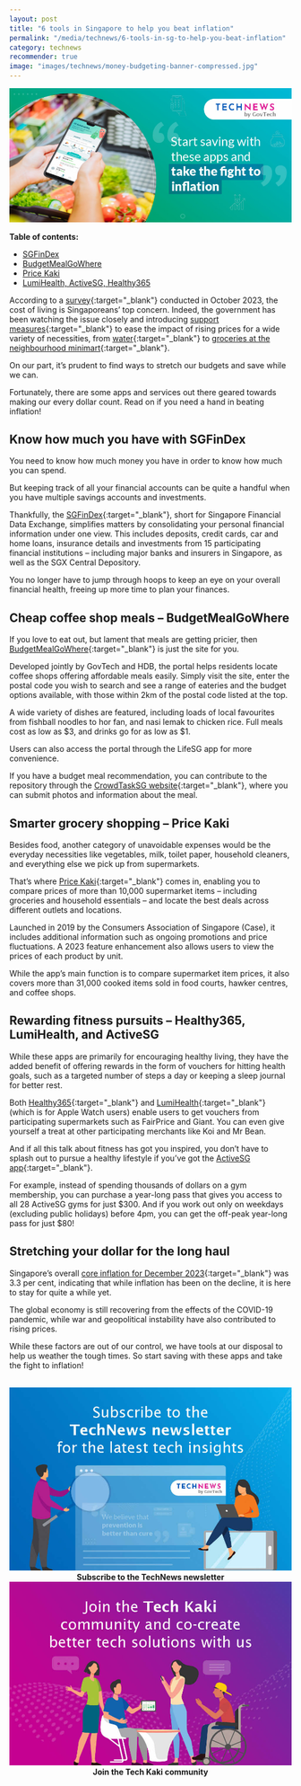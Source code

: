 ```yaml
---
layout: post
title: "6 tools in Singapore to help you beat inflation"
permalink: "/media/technews/6-tools-in-sg-to-help-you-beat-inflation"
category: technews
recommender: true
image: "images/technews/money-budgeting-banner-compressed.jpg"
---
```


![Start saving money and fight inflation with these government-developed apps.](/images/technews/money-budgeting-banner-compressed.jpg)

**Table of contents:**
- [SGFinDex](/media/technews/6-tools-in-sg-to-help-you-beat-inflation#know-how-much-you-have-with-sgfindex)
- [BudgetMealGoWhere](/media/technews/6-tools-in-sg-to-help-you-beat-inflation#cheap-coffee-shop-meals-–-budgetmealgowhere)
- [Price Kaki](/media/technews/6-tools-in-sg-to-help-you-beat-inflation#smarter-grocery-shopping-–-price-kaki)
- [LumiHealth, ActiveSG, Healthy365](/media/technews/6-tools-in-sg-to-help-you-beat-inflation#rewarding-fitness-pursuits-–-healthy365-lumihealth-and-activesg)

According to a [survey](https://www.scmp.com/news/asia/southeast-asia/article/3238332/singapores-soaring-cost-living-salaries-top-residents-concerns-survey){:target="_blank"} conducted in October 2023, the cost of living is Singaporeans’ top concern. Indeed, the government has been watching the issue closely and introducing [support measures](https://www.channelnewsasia.com/singapore/cash-payouts-cdc-vouchers-singaporeans-cost-living-water-prices-3804691){:target="_blank"} to ease the impact of rising prices for a wide variety of necessities, from [water](https://www.channelnewsasia.com/singapore/water-prices-singapore-increase-two-phases-vouchers-3796726){:target="_blank"} to [groceries at the neighbourhood minimart](https://www.channelnewsasia.com/singapore/minimart-cost-living-supermarket-shoplifters-challenges-3926956){:target="_blank"}.

On our part, it’s prudent to find ways to stretch our budgets and save while we can.   

Fortunately, there are some apps and services out there geared towards making our every dollar count. Read on if you need a hand in beating inflation!

## Know how much you have with SGFinDex

You need to know how much money you have in order to know how much you can spend.

But keeping track of all your financial accounts can be quite a handful when you have multiple savings accounts and investments. 

Thankfully, the [SGFinDex](https://www.mas.gov.sg/development/fintech/sgfindex){:target="_blank"}, short for Singapore Financial Data Exchange, simplifies matters by consolidating your personal financial information under one view. This includes deposits, credit cards, car and home loans, insurance details and investments from 15 participating financial institutions – including major banks and insurers in Singapore, as well as the SGX Central Depository. 

You no longer have to jump through hoops to keep an eye on your overall financial health, freeing up more time to plan your finances.

## Cheap coffee shop meals – BudgetMealGoWhere

If you love to eat out, but lament that meals are getting pricier, then [BudgetMealGoWhere](https://www.tech.gov.sg/media/media-releases/2023-05-19-new-portal-to-help-residents-find-budget-meals-in-the-heartlands){:target="_blank"} is just the site for you.

Developed jointly by GovTech and HDB, the portal helps residents locate coffee shops offering affordable meals easily. Simply visit the site, enter the postal code you wish to search and see a range of eateries and the budget options available, with those within 2km of the postal code listed at the top. 

A wide variety of dishes are featured, including loads of local favourites from fishball noodles to hor fan, and nasi lemak to chicken rice. Full meals cost as low as $3, and drinks go for as low as $1. 

Users can also access the portal through the LifeSG app for more convenience. 

If you have a budget meal recommendation, you can contribute to the repository through the [CrowdTaskSG website](https://www.crowdtask.gov.sg/quest/budget-meal){:target="_blank"}, where you can submit photos and information about the meal. 

## Smarter grocery shopping – Price Kaki

Besides food, another category of unavoidable expenses would be the everyday necessities like vegetables, milk, toilet paper, household cleaners, and everything else we pick up from supermarkets. 

That’s where [Price Kaki](https://www.straitstimes.com/singapore/price-kaki-users-can-compare-prices-of-supermarket-items-by-unit-with-mobile-app-from-next-year){:target="_blank"} comes in, enabling you to compare prices of more than 10,000 supermarket items – including groceries and household essentials – and locate the best deals across different outlets and locations. 

Launched in 2019 by the Consumers Association of Singapore (Case), it includes additional information such as ongoing promotions and price fluctuations. A 2023 feature enhancement also allows users to view the prices of each product by unit. 

While the app’s main function is to compare supermarket item prices, it also covers more than 31,000 cooked items sold in food courts, hawker centres, and coffee shops. 

## Rewarding fitness pursuits – Healthy365, LumiHealth, and ActiveSG

While these apps are primarily for encouraging healthy living, they have the added benefit of offering rewards in the form of vouchers for hitting health goals, such as a targeted number of steps a day or keeping a sleep journal for better rest. 

Both [Healthy365](https://www.healthhub.sg/programmes/healthyliving){:target="_blank"} and [LumiHealth](https://www.lumihealth.sg/){:target="_blank"} (which is for Apple Watch users) enable users to get vouchers from participating supermarkets such as FairPrice and Giant. You can even give yourself a treat at other participating merchants like Koi and Mr Bean. 

And if all this talk about fitness has got you inspired, you don’t have to splash out to pursue a healthy lifestyle if you’ve got the [ActiveSG app](https://members.myactivesg.com/){:target="_blank"}. 

For example, instead of spending thousands of dollars on a gym membership, you can purchase a year-long pass that gives you access to all 28 ActiveSG gyms for just $300. And if you work out only on weekdays (excluding public holidays) before 4pm, you can get the off-peak year-long pass for just $80! 

## Stretching your dollar for the long haul

Singapore’s overall [core inflation for December 2023](https://www.businesstimes.com.sg/singapore/singapores-headline-inflation-averages-48-2023-core-inflation-42){:target="_blank"} was 3.3 per cent, indicating that while inflation has been on the decline, it is here to stay for quite a while yet. 

The global economy is still recovering from the effects of the COVID-19 pandemic, while war and geopolitical instability have also contributed to rising prices. 

While these factors are out of our control, we have tools at our disposal to help us weather the tough times. So start saving with these apps and take the fight to inflation!











<br>

<div class="row">
  <div class="col" style="text-align: center">
    <a href="https://go.gov.sg/tnblog-to-tnsub" target="_blank">	 	    
      <img src="/images/technews/TN_footer.png" alt="Subscribe to the TechNews newsletter" /></a>
    <figcaption><b>Subscribe to the TechNews newsletter</b></figcaption>
  </div>

  <div class="col" style="text-align: center">
    <a href="https://go.gov.sg/tnblog-to-tkcommunity" target="_blank">		  
      <img src="/images/technews/TK_footer.png" alt="Join the Tech Kaki community" /></a>
    <figcaption><b>Join the Tech Kaki community</b></figcaption>
  </div>
